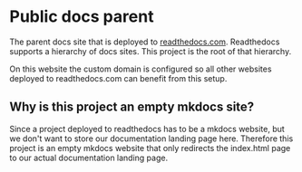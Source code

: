 # Public docs parent

The parent docs site that is deployed to [readthedocs.com](https://readthedocs.com). Readthedocs supports a hierarchy of docs sites. This project is the root of that hierarchy.

On this website the custom domain is configured so all other websites deployed to readthedocs.com can benefit from this setup.

## Why is this project an empty mkdocs site?

Since a project deployed to readthedocs has to be a mkdocs website, but we don't want to store our documentation landing page here. Therefore this project is an empty mkdocs website that only redirects the index.html page to our actual documentation landing page.
